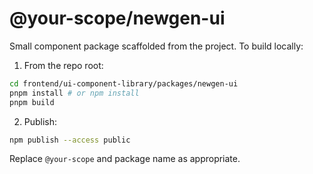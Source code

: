 # @your-scope/newgen-ui

Small component package scaffolded from the project. To build locally:

1. From the repo root:

```bash
cd frontend/ui-component-library/packages/newgen-ui
pnpm install # or npm install
pnpm build
```

2. Publish:

```bash
npm publish --access public
```

Replace `@your-scope` and package name as appropriate.
